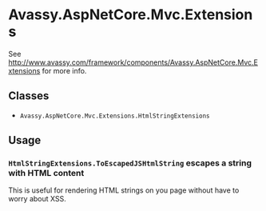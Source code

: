 # Avassy.AspNetCore.Mvc.Extensions

See http://www.avassy.com/framework/components/Avassy.AspNetCore.Mvc.Extensions for more info.

## Classes

- `Avassy.AspNetCore.Mvc.Extensions.HtmlStringExtensions`

## Usage

### `HtmlStringExtensions.ToEscapedJSHtmlString` escapes a string with HTML content

This is useful for rendering HTML strings on you page without have to worry about XSS. 
